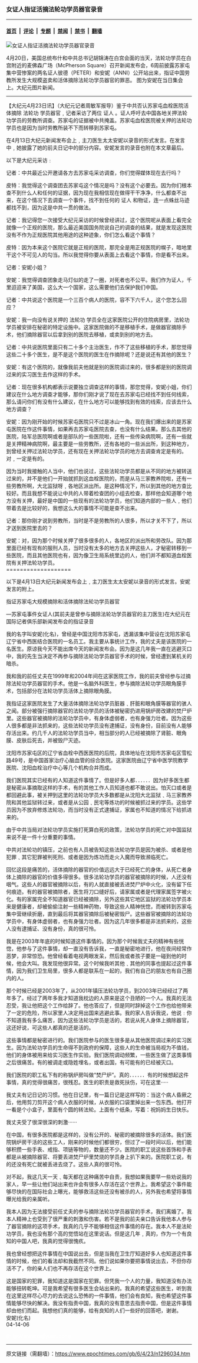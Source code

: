 ### 女证人指证活摘法轮功学员器官录音

---

#### [首页](../../../..?n1296034) &nbsp;|&nbsp; [评论](../../../../../epoch-comment?n1296034) &nbsp;|&nbsp; [专题](../../../../../epoch-special?n1296034) &nbsp;|&nbsp; [禁闻](../../../../../epoch-news?n1296034) &nbsp;|&nbsp; [禁书](../../../../../books?n1296034) &nbsp;|&nbsp; [翻墙](https://github.com/gfw-breaker/nogfw/blob/master/README.md?n1296034)


<div><img alt="女证人指证活摘法轮功学员器官录音" class="attachment-djy_600_400 size-djy_600_400 wp-post-image" src="https://i.epochtimes.com/assets/uploads/2006/04/604221333191017-600x400.jpg"/>
<div class="caption">
 <p>
  4月20日，美国总统布什和中共总书记胡锦涛在白宫会面的当天，法轮功学员在白宫附近的麦佛森广场（McPherson Square）召开新闻发布会，6周前披露苏家屯集中营惨案的两名证人彼德（PETER）和安妮（ANNI）公开站出来，指证中国劳教所发生大规模盗卖和活体摘除法轮功学员器官的罪恶。 图为安妮在当日集会上。大纪元图片新闻。
 </p>
</div></div><hr/><div class="post_content" id="artbody" itemprop="articleBody">
 <!-- article content begin -->
 <p>
  【大纪元4月23日讯】（大纪元记者周敏军报导）鉴于中共否认苏家屯血栓医院活体摘除
  <ok href="https://www.epochtimes.com/gb/tag/%E6%B3%95%E8%BD%AE%E5%8A%9F.html">
   法轮功
  </ok>
  学员器官﹐记者采访了两位
  <ok href="https://www.epochtimes.com/gb/tag/%E8%AF%81%E4%BA%BA.html">
   证人
  </ok>
  。证人呼吁去中国各地关押法轮功学员的劳教所调查。苏家屯的证据被中共掩盖。苏家屯血栓医院被关押的法轮功学员也是因为当时劳教所装不下而转移到苏家屯。
 </p>
 <p>
  在4月13日大纪元新闻发布会上﹐主刀医生太太安妮以录音的形式发言。在发言中﹐她披露了她的前夫日记中的部分内容。安妮发言的录音也附在本文章最后。
 </p>
 <p>
  以下是大纪元采访﹕
 </p>
 <p>
  记者：中共最近公开邀请各方去苏家屯采访调查，你们觉得媒体现在去行吗？
 </p>
 <p>
  皮特：我觉得这个调查团去苏家屯这个情况是吗？没有这个必要去。因为你们根本查不到什么人和任何的证据，因为现在我相信现在做得干干净净，什么都查不出来，在这个情况下去调查一个事件，找不到任何的
  <ok href="https://www.epochtimes.com/gb/tag/%E8%AF%81%E4%BA%BA.html">
   证人
  </ok>
  和物证，连一点蛛丝马迹都找不到，因为这是中共一贯的做法。
 </p>
 <p>
  记者：我记得您一次接受大纪元采访的时候曾经讲过，这个医院呢从表面上看完全就像一个正规的医院，那么最近美国国务院说自己的调查的结果，就是发现这医院没有不作为正规医院其他用途的这种迹象，你们怎么看这个事情？
 </p>
 <p>
  皮特：因为本来这个医院它就是正规的医院，那完全是用正规医院的幌子，暗地里干这个不可见人的勾当。所以我觉得你要从表面上去看这个事情，你是看不出来。
 </p>
 <p>
  记者：安妮小姐？
 </p>
 <p>
  安妮：我觉得调查团象走马灯似的走了一圈，对死者也不公平。我们作为证人，千里迢迢来了美国，这么大一个国家，这么需要他们去保护我们中国。
 </p>
 <p>
  记者：中共说这个医院是一个三百个病人的医院，容不下六千人，这个您怎么回应？
 </p>
 <p>
  安妮：我一向没有说关押的
  <ok href="https://www.epochtimes.com/gb/tag/%E6%B3%95%E8%BD%AE%E5%8A%9F.html">
   法轮功
  </ok>
  学员全在这家医院公开的住院病房里，法轮功学员被安排在秘密的特定设施中。这家医院做的不是移植手术，是做器官摘除手术，他们摘除器官以后拿到别的医院去移植，或卖到别的地方去。
 </p>
 <p>
  记者：中共说医院里面只有二十多个主治医生，作不了这些移植的手术，那您觉得这些二十多个医生，是不是这个医院的医生在作摘除呢？还是说还有其他的医生？
 </p>
 <p>
  安妮：有这个医院的，就像我前夫他就是别的医院调过来的，很多都是别的医院调过来的实习医生去作这样的手术。
 </p>
 <p>
  记者：现在很多机构都表示说要独立调查这样的事情，那您觉得，安妮小姐，你们建议在什么地方调查才能够，那你们刚才说了现在去苏家屯已经找不到任何线索，那么请问你们有没有什么建议，在什么地方可以能够找到有效的线索，应该去什么地方调查？
 </p>
 <p>
  安妮：因为刚开始的时候苏家屯医院只不过是冰山一角。现在我们爆出来的是苏家屯医院在作这件事情，如果再去苏家屯医院去查，也没有什么结果。那么去其他的医院，陆军总医院啊或者是部队的一些医院啦，还有一些传染病院啊，还有一些就是关押精神病院啊，最主要是一些劳教所，还有各地的一些派出所，到这种地方，到曾经关押过法轮功学员，还有现在关押法轮功学员的地方去调查肯定是有的。对﹐一定是有的。
 </p>
 <p>
  因为当时我接触的人当中，他们也说过，这些法轮功学员都是从不同的地方被转送过来的，并不是他们一开始就抓到这血栓医院的，而是从马三家教养院啦，还有一些劳教所啊，大北监狱呀﹐各地区派出所。是这种情况下，所以到其他的地方查比较好。而且我想不能说让中共的人带着检查团的小组去检查，那样他会知道哪个地方没有关押，最好是中国的一些现有的法轮功学员，他们知道内部的一些人﹐他们带着去是比较好的，我想这么大的事情不可能是查不出来。
 </p>
 <p>
  记者：那你刚才说到劳教所，当时是不是劳教所的人很多，所以才关不下了，所以才送到医院里去的？
 </p>
 <p>
  安妮：对，因为那个时候关押了很多很多的人，各地区的派出所和劳改队。因为那里面已经有现有的服刑人员，当时没有太多的地方去关押这些人，才秘密转移到一些医院，而且其他医院也有，因为像卫生局系统里边的人，他们并不都知道血栓医院有关押法轮功学员。
  <br/>
  ===================
 </p>
 <p>
  以下是4月13日大纪元新闻发布会上﹐主刀医生太太安妮以录音的形式发言。安妮发言的附上。
 </p>
 <p>
  指证苏家屯大规模摘除和活体摘除法轮功学员器官
 </p>
 <p>
  —苏家屯事件女证人(其前夫是曾参与摘除法轮功学员器官的主刀医生)在大纪元在国际记者俱乐部新闻发布会的指证录音
 </p>
 <p>
  我的名字叫安妮(化名)，曾经是中国沈阳市苏家屯，透漏该集中营设在沈阳苏家屯辽宁省中西医结合医院的一名员工。我主要从事统计工作，我的丈夫是该医院的一名医生。原谅我今天不能出席今天的新闻发布会。因为是这几年我一直在逃避灭口中，我的先生当决定不再参与摘除法轮功学员器官手术的时候，曾经遭到某机关的暗杀。
 </p>
 <p>
  我和我的前任丈夫在1999年和2004年间在这家医院工作，我的前夫曾经参与过摘除法轮功学员器官的手术。他是一名脑外科医生，参与摘除法轮功学员眼角膜手术，包括部分在法轮功学员活体上摘除眼角膜。
 </p>
 <p>
  我指证这家医院发生了大量活体摘除法轮功学员脏器﹑肝脏和眼角膜等器官的骇人之闻。部分被强行摘除器官的法轮功学员的活体被秘密扔进用锅炉房改建的焚尸炉里。这些器官被摘除的法轮功学员中，有身体虚弱者，也有身强力壮者。因为这些人很多都是非法抓来的，这些法轮功学员没有逮捕证，没有身份，目前没有人能够存活出来。约几千人的法轮功学员当中，相当部分的人已经被摘除了肾脏、眼角膜、皮肤后死去，并被毁尸灭迹。
 </p>
 <p>
  沈阳市苏家屯区的辽宁省血栓中西医医院的后院，具体地址在沈阳市苏家屯区雪松路49号，是中国首家治疗心脑血管的综合医院。这家医院由辽宁省中医学院教学医院、沈阳血栓治疗中心等几个机构合并而成。
 </p>
 <p>
  我们医院其实已经有的人知道这件事情了。但是好多人都．．．．．．因为好多医生都是秘密从事摘取这样的手术，有的其他工作人员知道也都不敢说出。怕灭口或者是都回避此事，被关押到这里的法轮功学员大多数都是从沈阳大北监狱﹑马三家教养院和其他监狱转过来，或者是从公园﹑民宅等炼功的时候被抓过来的学员。这些学员因为不放弃修炼法轮功，而当时没有正式逮捕证，家属也不知道的情况下给抓进来的。
 </p>
 <p>
  由于中共当局对法轮功学员实施打死算白死的政策，法轮功学员的死亡对中国监狱来说不是一件十分重要的事情。
 </p>
 <p>
  中共对法轮功的镇压，之前也有人员被告知这些法轮功学员是因为被杀、或者是他犯罪﹑其它犯罪被判死刑、或者是因为炼功而走火入魔而导致濒临死亡。
 </p>
 <p>
  回忆这段是痛苦的，活体摘除的器官的价值远远大于已经死亡的身体，从死亡者身体上摘除的器官的价值多得很多。很多法轮功学员的器官被摘除的时候，人还没有咽气。这些人的器官被摘除以后，有的人就直接被丢进焚尸炉中火化，没有留下任何痕迹。有的器官被摘除者，医生将刀口缝好后，请家属或者是代理家属签字被火化。有的家属完全不知道器官已经被摘除，另外这些其它地区监狱的法轮功学员本来是健康者，却被偷偷注射一些精神药物，导致这些人精神恍惚，而被转到苏家屯集中营继续折磨，直到最后将其器官摘除后被秘密毁尸。这些器官被摘除的法轮功学员中，有身体虚弱者，也有身强力壮者。因为这几年很多都是非法抓来的，这些人没有逮捕证、没有身份，真的很可怜。
 </p>
 <p>
  我是在2003年年底的时候知道这件事情的。因为那个时候我丈夫的精神有些恍惚，他参与了这件事情，却一直没有告诉我，一直是秘密地进行，他在夜间经常作恶梦，非常惊恐。他曾经看着电视两眼发呆，然后我或者孩子要是一碰到他的时候，他会大叫。我发现他很异常。这个时候我听其他﹑其他的同事也提起过这件事情，因为我们卫生局里，很多人都是联系在一起的，我们有自己的朋友也有自己圈内的人。
 </p>
 <p>
  那个时候已经是2003年了，从2001年镇压法轮功学员，到2003年已经经过了两年多了。经过了两年多我才知道我枕边的人原来是这个丑陋的一个人。我真的无法忍受，我让他把这个工作给辞了。他也答应了，但是同时辞掉这个工作也给他带来了一定的危险，所以家里人决定用出国来逃避此事。我的家人告诉我说，他说﹕你不知道我有多么痛苦，因为这些法轮功学员是活的，若说从死人身体上摘除器官，这还好说，可这些人都真的还是活的。
 </p>
 <p>
  这些事情都是秘密进行的。我们医院参与的医生很多是从其他医院调过来的实习医生。因为法轮功学员的生命得不到政府的保障，这些人的生命被当局视为不值钱，他们的身体被用来给实习医生作实验。我们医院调动频繁，一些医生做了这类事情之后很痛苦。有的被调走或隐姓埋名，或者出国，有可能有的已经被灭口。
 </p>
 <p>
  我们医院的职工私下有的称锅炉房叫做“焚尸炉”。真的．．．．．．有的时候想起这件事情，真的觉得很痛苦，很残忍。医生的职责是救死扶伤，可在这里‧‧‧‧‧
 </p>
 <p>
  我丈夫有记日记的习惯。他在日记里，有一篇日记是这样写的：当这个病人昏厥之后，他用剪刀剪开这个病人衣服的时候，从衣服的口袋里掉出来一包东西。他打开一看是个小盒子，里面有个圆的转法轮。上面有个纸条，写着：祝妈妈生日快乐。
 </p>
 <p>
  我丈夫受了很深很深的刺激‧‧‧‧‧‧
 </p>
 <p>
  在中国，有很多医院都是这样的，没有公开的、秘密的被摘除很多的活体。我们医院锅炉房干活的这些工人，刚来的时候他们都很穷，但过了一段时间以后，他们能够积攒一些手表、戒指、项链等物的，数量还不少。医院的职工说这些首饰和手表都是从被摘除器官、将要丢进焚尸炉里焚烧的学员身上扒下来的。医院职工说，有的还没有死亡就被丢进去烧了。这些人真的很可怜。
 </p>
 <p>
  对不起，我这几天一天﹑每天都在这种痛苦中自责，我想如果我要早一些劝说我的家人，早一些让他们站出来也许会有很多人存活在这个世界上。我希望这个事件能够尽快的在国际社会上曝光，能够救活这些还没有被杀的人，另外我也希望将事情曝光给我的亲属听。
 </p>
 <p>
  我本人因为无法接受前任丈夫的参与摘除法轮功学员器官的手术，我们离婚了。我本人精神上也受到了很严重的刺激和伤害。若不是我的前夫亲口告诉我他本人参与了器官摘除的这项手术，我真的几乎不能够相信这件事情的存在。我本人不是法轮功学员，我也没有那个高的觉悟站在这里说话。但是这几年﹐真的，作为一个有良知的中国人吧，我真的觉得很愧疚。
 </p>
 <p>
  我也曾经想把这件事情在中国说出去，但是当我在卫生厅知道好多人也知道这件事情的时候，他们的看法却和我截然不同。他们说如果你要把事情说出去，不但你存活不了，你的亲人们也不再存活在这个世界上。
 </p>
 <p>
  这是国家的犯罪，我知道这是国家在犯罪。但凭我一个人的力量，我知道没有办法能够扭转乾坤。可是我希望有很多医生会站出来的。我真的希望这些医生，听到我在这里这样尽心尽力的去说这么恐怖的一件事情，他们会有良知，我也希望这件事情能够尽快的解决。我没有指责中国，我真的没有意思去指责中国，但是这件事情却由他们而起。我想他们真的能够，给有良知的人们一些好的回答吧，谢谢。
  <br/>
  安妮(化名)
  <br/>
  04-14-06
 </p>
 <p>
  <span style="color: #ffffff;">
   (http://www.dajiyuan.com)
  </span>
 </p>
 <!-- article content end -->
 <div id="below_article_ad">
 </div>
</div>


---

原文链接（需翻墙）：https://www.epochtimes.com/gb/6/4/23/n1296034.htm